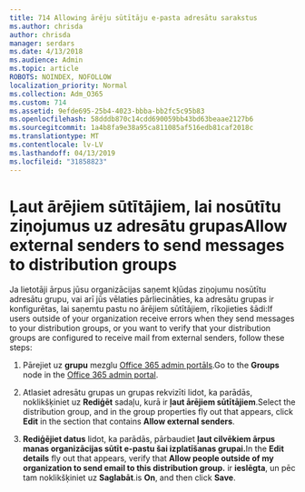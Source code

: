 ```yaml
---
title: 714 Allowing ārēju sūtītāju e-pasta adresātu sarakstus
ms.author: chrisda
author: chrisda
manager: serdars
ms.date: 4/13/2018
ms.audience: Admin
ms.topic: article
ROBOTS: NOINDEX, NOFOLLOW
localization_priority: Normal
ms.collection: Adm_O365
ms.custom: 714
ms.assetid: 9efde695-25b4-4023-bbba-bb2fc5c95b83
ms.openlocfilehash: 58dddb870c14cdd690059bb43bd63beaae2127b6
ms.sourcegitcommit: 1a4b8fa9e38a95ca811085af516edb81caf2018c
ms.translationtype: MT
ms.contentlocale: lv-LV
ms.lasthandoff: 04/13/2019
ms.locfileid: "31858823"
---
```

# <a name="allow-external-senders-to-send-messages-to-distribution-groups"></a><span data-ttu-id="f0be7-102">Ļaut ārējiem sūtītājiem, lai nosūtītu ziņojumus uz adresātu grupas</span><span class="sxs-lookup"><span data-stu-id="f0be7-102">Allow external senders to send messages to distribution groups</span></span>

<span data-ttu-id="f0be7-103">Ja lietotāji ārpus jūsu organizācijas saņemt kļūdas ziņojumu nosūtītu adresātu grupu, vai arī jūs vēlaties pārliecināties, ka adresātu grupas ir konfigurētas, lai saņemtu pastu no ārējiem sūtītājiem, rīkojieties šādi:</span><span class="sxs-lookup"><span data-stu-id="f0be7-103">If users outside of your organization receive errors when they send messages to your distribution groups, or you want to verify that your distribution groups are configured to receive mail from external senders, follow these steps:</span></span>

1. <span data-ttu-id="f0be7-104">Pārejiet uz **grupu** mezglu [Office 365 admin portāls](https://portal.office.com/adminportal/home#/groups).</span><span class="sxs-lookup"><span data-stu-id="f0be7-104">Go to the **Groups** node in the [Office 365 admin portal](https://portal.office.com/adminportal/home#/groups).</span></span>

2. <span data-ttu-id="f0be7-105">Atlasiet adresātu grupas un grupas rekvizīti lidot, ka parādās, noklikšķiniet uz **Rediģēt** sadaļu, kurā ir **ļaut ārējiem sūtītājiem**.</span><span class="sxs-lookup"><span data-stu-id="f0be7-105">Select the distribution group, and in the group properties fly out that appears, click **Edit** in the section that contains **Allow external senders**.</span></span>

3. <span data-ttu-id="f0be7-106">**Rediģējiet datus** lidot, ka parādās, pārbaudiet **ļaut cilvēkiem ārpus manas organizācijas sūtīt e-pastu šai izplatīšanas grupai.**</span><span class="sxs-lookup"><span data-stu-id="f0be7-106">In the **Edit details** fly out that appears, verify that **Allow people outside of my organization to send email to this distribution group.**</span></span> <span data-ttu-id="f0be7-107">ir **ieslēgta**, un pēc tam noklikšķiniet uz **Saglabāt**.</span><span class="sxs-lookup"><span data-stu-id="f0be7-107">is **On**, and then click **Save**.</span></span>
